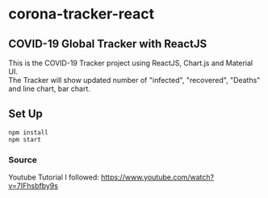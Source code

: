 # corona-tracker-react
## COVID-19 Global Tracker with ReactJS



This is the COVID-19 Tracker project using ReactJS, Chart.js and Material UI.\
The Tracker will show updated number of "infected", "recovered", "Deaths" and line chart, bar chart.

## Set Up

`npm install`\
`npm start`

### Source
Youtube Tutorial I followed: https://www.youtube.com/watch?v=7IFhsbfby9s
